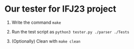 # Our tester for IFJ23 project

1. Write the command `make`

2. Run the test script as `python3 tester.py ./parser ./Tests`

3. (Optionally) Clean with `make clean`
